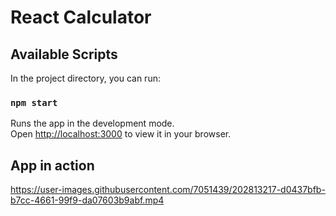 # React Calculator

## Available Scripts

In the project directory, you can run:

### `npm start`

Runs the app in the development mode.\
Open [http://localhost:3000](http://localhost:3000) to view it in your browser.

## App in action


https://user-images.githubusercontent.com/7051439/202813217-d0437bfb-b7cc-4661-99f9-da07603b9abf.mp4

